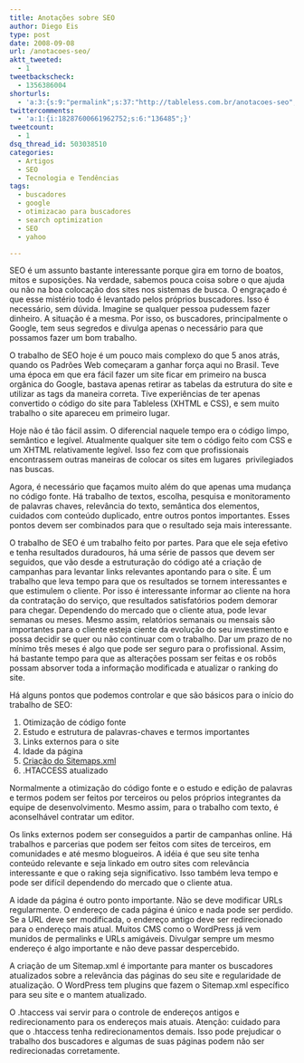 ```yaml
---
title: Anotações sobre SEO
author: Diego Eis
type: post
date: 2008-09-08
url: /anotacoes-seo/
aktt_tweeted:
  - 1
tweetbackscheck:
  - 1356386004
shorturls:
  - 'a:3:{s:9:"permalink";s:37:"http://tableless.com.br/anotacoes-seo";s:7:"tinyurl";s:26:"http://tinyurl.com/3grppve";s:4:"isgd";s:19:"http://is.gd/bvuuLo";}'
twittercomments:
  - 'a:1:{i:18287600661962752;s:6:"136485";}'
tweetcount:
  - 1
dsq_thread_id: 503038510
categories:
  - Artigos
  - SEO
  - Tecnologia e Tendências
tags:
  - buscadores
  - google
  - otimizacao para buscadores
  - search optimization
  - SEO
  - yahoo

---
```

SEO é um assunto bastante interessante porque gira em torno de boatos, mitos e suposições. Na verdade, sabemos pouca coisa sobre o que ajuda ou não na boa colocação dos sites nos sistemas de busca. O engraçado é que esse mistério todo é levantado pelos próprios buscadores. Isso é necessário, sem dúvida. Imagine se qualquer pessoa pudessem fazer dinheiro. A situação é a mesma. Por isso, os buscadores, principalmente o Google, tem seus segredos e divulga apenas o necessário para que possamos fazer um bom trabalho.<!--more-->

O trabalho de SEO hoje é um pouco mais complexo do que 5 anos atrás, quando os Padrões Web começaram a ganhar força aqui no Brasil. Teve uma época em que era fácil fazer um site ficar em primeiro na busca orgânica do Google, bastava apenas retirar as tabelas da estrutura do site e utilizar as tags da maneira correta. Tive experiências de ter apenas convertido o código do site para Tableless (XHTML e CSS), e sem muito trabalho o site apareceu em primeiro lugar.
  
Hoje não é tão fácil assim. O diferencial naquele tempo era o código limpo, semântico e legível. Atualmente qualquer site tem o código feito com CSS e um XHTML relativamente legível. Isso fez com que profissionais encontrassem outras maneiras de colocar os sites em lugares  privilegiados nas buscas.
  
Agora, é necessário que façamos muito além do que apenas uma mudança no código fonte. Há trabalho de textos, escolha, pesquisa e monitoramento de palavras chaves, relevância do texto, semântica dos elementos, cuidados com conteúdo duplicado, entre outros pontos importantes. Esses pontos devem ser combinados para que o resultado seja mais interessante.

O trabalho de SEO é um trabalho feito por partes. Para que ele seja efetivo e tenha resultados duradouros, há uma série de passos que devem ser seguidos, que vão desde a estruturação do código até a criação de campanhas para levantar links relevantes apontando para o site. É um trabalho que leva tempo para que os resultados se tornem interessantes e que estimulem o cliente. Por isso é interessante informar ao cliente na hora da contratação do serviço, que resultados satisfatórios podem demorar para chegar. Dependendo do mercado que o cliente atua, pode levar semanas ou meses. Mesmo assim, relatórios semanais ou mensais são importantes para o cliente esteja ciente da evolução do seu investimento e possa decidir se quer ou não continuar com o trabalho. Dar um prazo de no mínimo três meses é algo que pode ser seguro para o profissional. Assim, há bastante tempo para que as alterações possam ser feitas e os robôs possam absorver toda a informação modificada e atualizar o ranking do site.

Há alguns pontos que podemos controlar e que são básicos para o início do trabalho de SEO:

  1. Otimização de código fonte
  2. Estudo e estrutura de palavras-chaves e termos importantes
  3. Links externos para o site
  4. Idade da página
  5. [Criação do Sitemaps.xml][1]
  6. .HTACCESS atualizado

Normalmente a otimização do código fonte e o estudo e edição de palavras e termos podem ser feitos por terceiros ou pelos próprios integrantes da equipe de desenvolvimento. Mesmo assim, para o trabalho com texto, é aconselhável contratar um editor.

Os links externos podem ser conseguidos a partir de campanhas online. Há trabalhos e parcerias que podem ser feitos com sites de terceiros, em comunidades e até mesmo blogueiros. A idéia é que seu site tenha conteúdo relevante e seja linkado em outro sites com relevância interessante e que o raking seja significativo. Isso também leva tempo e pode ser difícil dependendo do mercado que o cliente atua.

A idade da página é outro ponto importante. Não se deve modificar URLs regularmente. O endereço de cada página é único e nada pode ser perdido. Se a URL deve ser modificada, o endereço antigo deve ser redirecionado para o endereço mais atual. Muitos CMS como o WordPress já vem munidos de permalinks e URLs amigáveis. Divulgar sempre um mesmo endereço é algo importante e não deve passar despercebido.

A criação de um Sitemap.xml é importante para manter os buscadores atualizados sobre a relevância das páginas do seu site e regularidade de atualização. O WordPress tem plugins que fazem o Sitemap.xml específico para seu site e o mantem atualizado.

O .htaccess vai servir para o controle de endereços antigos e redirecionamento para os endereços mais atuais. Atenção: cuidado para que o .htaccess tenha redirecionamentos demais. Isso pode prejudicar o trabalho dos buscadores e algumas de suas páginas podem não ser redirecionadas corretamente.

 [1]: http://tableless.com.br/seo-sitemaps